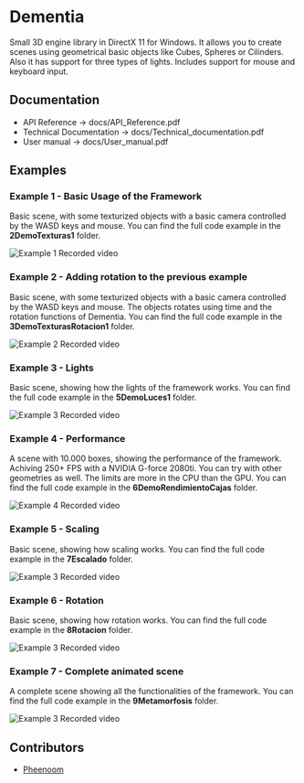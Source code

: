# Dementia

Small 3D engine library in DirectX 11 for Windows. 
It allows you to create scenes using geometrical basic objects like Cubes, Spheres or Cilinders. Also it  has support for three types of lights. Includes support for mouse and keyboard input.

## Documentation

* API Reference -> docs/API_Reference.pdf
* Technical Documentation -> docs/Technical_documentation.pdf
* User manual -> docs/User_manual.pdf 

## Examples

### Example 1 - Basic Usage of the Framework

Basic scene, with some texturized objects with a basic camera controlled by the WASD keys and mouse. You can find the full code example in the **2DemoTexturas1** folder.

![Example 1 Recorded video](URL "assets/2DemoTexturas1.gif")

### Example 2 - Adding rotation to the previous example

Basic scene, with some texturized objects with a basic camera controlled by the WASD keys and mouse. The objects rotates using time and the rotation functions of Dementia. You can find the full code example in the **3DemoTexturasRotacion1** folder.


![Example 2 Recorded video](URL "assets/3DemoTexturasRotacion1.gif")

### Example 3 - Lights

Basic scene, showing how the lights of the framework works. You can find the full code example in the **5DemoLuces1** folder.


![Example 3 Recorded video](URL "assets/5DemoLuces1.gif")


### Example 4 - Performance

A scene with 10.000 boxes, showing the performance of the framework. Achiving 250+ FPS with a NVIDIA G-force 2080ti. You can try with other geometries as well. The limits are more in the CPU than the GPU. You can find the full code example in the **6DemoRendimientoCajas** folder.


![Example 4 Recorded video](URL "assets/6DemoRendimientoCajas.gif")


### Example 5 - Scaling

Basic scene, showing how scaling works. You can find the full code example in the **7Escalado** folder.

![Example 3 Recorded video](URL "assets/7Escalado.gif")

### Example 6 - Rotation

Basic scene, showing how rotation works. You can find the full code example in the **8Rotacion** folder.

![Example 3 Recorded video](URL "assets/8Rotacion.gif")

### Example 7 - Complete animated scene

A complete scene showing all the functionalities of the framework. You can find the full code example in the **9Metamorfosis** folder.

![Example 3 Recorded video](URL "assets/8Rotacion.gif")

## Contributors

* [Pheenoom](URL "https://github.com/rbagan")